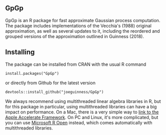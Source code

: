 
## GpGp

GpGp is an R package for fast approximate Gaussian process computation. 
The package includes implementations of the Vecchia's (1988) original 
approximation, as well as several updates to it, including the reordered 
and grouped versions of the approximation outlined in Guinness (2018).

## Installing

The package can be installed from CRAN with the usual R command

```{r}
install.packages("GpGp")
```

or directly from Github for the latest version

```{r}
devtools::install_github("joeguinness/GpGp")
```

We always recommend using multithreaded linear algebra libraries
in R, but for this package in particular, using multithreaded libraries
can have a big impact on performance. On a Mac, there is a very simple
way to [link to the Apple Accelerate Framework](https://gist.github.com/nicebread/6920c8287d7bffb03007).
On PC and Linux, it's more complicated, but you can use 
[Microsoft R Open](https://mran.microsoft.com/open) instead, which comes automatically with multithreaded libraries.
